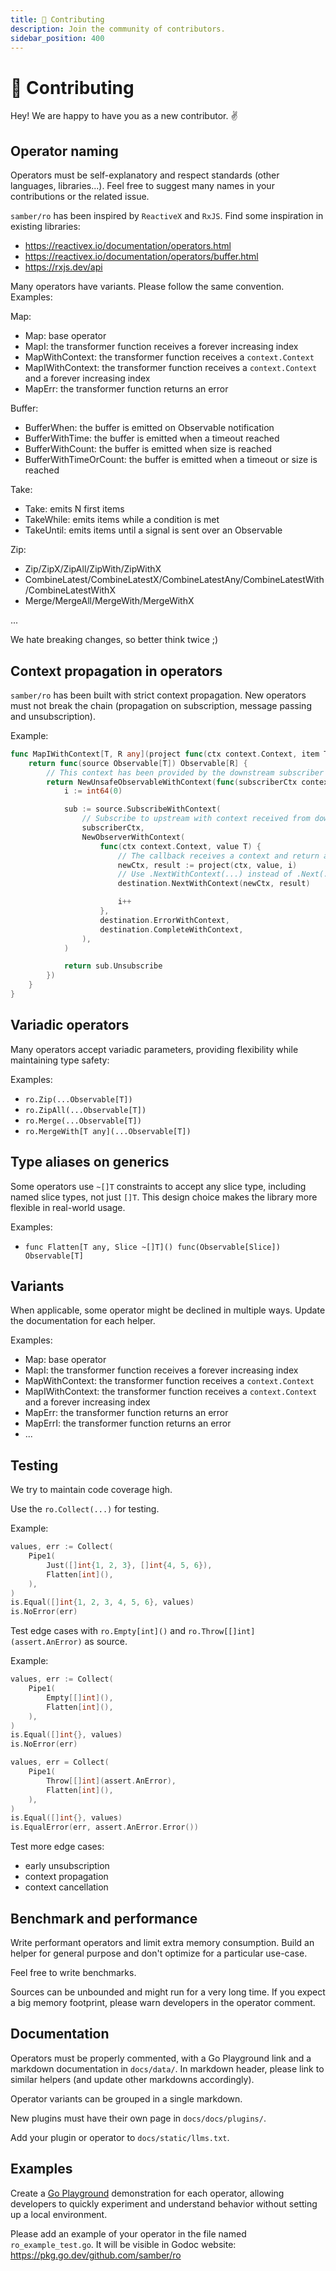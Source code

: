 ```yaml
---
title: 🤝 Contributing
description: Join the community of contributors.
sidebar_position: 400
---
```


# 🤝 Contributing

Hey! We are happy to have you as a new contributor. ✌️

## Operator naming

Operators must be self-explanatory and respect standards (other languages, libraries...). Feel free to suggest many names in your contributions or the related issue.

`samber/ro` has been inspired by `ReactiveX` and `RxJS`. Find some inspiration in existing libraries:
- https://reactivex.io/documentation/operators.html
- https://reactivex.io/documentation/operators/buffer.html
- https://rxjs.dev/api

Many operators have variants. Please follow the same convention. Examples:

Map:
- Map: base operator
- MapI: the transformer function receives a forever increasing index
- MapWithContext: the transformer function receives a `context.Context`
- MapIWithContext: the transformer function receives a `context.Context` and a forever increasing index
- MapErr: the transformer function returns an error

Buffer:
- BufferWhen: the buffer is emitted on Observable notification
- BufferWithTime: the buffer is emitted when a timeout reached
- BufferWithCount: the buffer is emitted when size is reached
- BufferWithTimeOrCount: the buffer is emitted when a timeout or size is reached

Take:
- Take: emits N first items
- TakeWhile: emits items while a condition is met
- TakeUntil: emits items until a signal is sent over an Observable

Zip:
- Zip/ZipX/ZipAll/ZipWith/ZipWithX
- CombineLatest/CombineLatestX/CombineLatestAny/CombineLatestWith/CombineLatestWithX
- Merge/MergeAll/MergeWith/MergeWithX

...

We hate breaking changes, so better think twice ;)

## Context propagation in operators

`samber/ro` has been built with strict context propagation. New operators must not break the chain (propagation on subscription, message passing and unsubscription).

Example:
```go
func MapIWithContext[T, R any](project func(ctx context.Context, item T, index int64) (context.Context, R)) func(Observable[T]) Observable[R] {
    return func(source Observable[T]) Observable[R] {
        // This context has been provided by the downstream subscriber
        return NewUnsafeObservableWithContext(func(subscriberCtx context.Context, destination Observer[R]) Teardown {
            i := int64(0)

            sub := source.SubscribeWithContext(
                // Subscribe to upstream with context received from downstream
                subscriberCtx,
                NewObserverWithContext(
                    func(ctx context.Context, value T) {
                        // The callback receives a context and return a new one (the same ?).
                        newCtx, result := project(ctx, value, i)
                        // Use .NextWithContext(...) instead of .Next(...)
                        destination.NextWithContext(newCtx, result)

                        i++
                    },
                    destination.ErrorWithContext,
                    destination.CompleteWithContext,
                ),
            )

            return sub.Unsubscribe
        })
    }
}
```

## Variadic operators

Many operators accept variadic parameters, providing flexibility while maintaining type safety:

Examples:
- `ro.Zip(...Observable[T])`
- `ro.ZipAll(...Observable[T])`
- `ro.Merge(...Observable[T])`
- `ro.MergeWith[T any](...Observable[T])`

## Type aliases on generics

Some operators use `~[]T` constraints to accept any slice type, including named slice types, not just `[]T`. This design choice makes the library more flexible in real-world usage.

Examples:
- `func Flatten[T any, Slice ~[]T]() func(Observable[Slice]) Observable[T]`

## Variants

When applicable, some operator might be declined in multiple ways. Update the documentation for each helper.

Examples:
- Map: base operator
- MapI: the transformer function receives a forever increasing index
- MapWithContext: the transformer function receives a `context.Context`
- MapIWithContext: the transformer function receives a `context.Context` and a forever increasing index
- MapErr: the transformer function returns an error
- MapErrI: the transformer function returns an error
- ...

## Testing

We try to maintain code coverage high.

Use the `ro.Collect(...)` for testing.

Example:
```go
values, err := Collect(
    Pipe1(
        Just([]int{1, 2, 3}, []int{4, 5, 6}),
        Flatten[int](),
    ),
)
is.Equal([]int{1, 2, 3, 4, 5, 6}, values)
is.NoError(err)
```

Test edge cases with `ro.Empty[int]()` and `ro.Throw[[]int](assert.AnError)` as source.

Example:
```go
values, err := Collect(
    Pipe1(
        Empty[[]int](),
        Flatten[int](),
    ),
)
is.Equal([]int{}, values)
is.NoError(err)

values, err = Collect(
    Pipe1(
        Throw[[]int](assert.AnError),
        Flatten[int](),
    ),
)
is.Equal([]int{}, values)
is.EqualError(err, assert.AnError.Error())
```

Test more edge cases:
- early unsubscription
- context propagation
- context cancellation

## Benchmark and performance

Write performant operators and limit extra memory consumption. Build an helper for general purpose and don't optimize for a particular use-case.

Feel free to write benchmarks.

Sources can be unbounded and might run for a very long time. If you expect a big memory footprint, please warn developers in the operator comment.

## Documentation

Operators must be properly commented, with a Go Playground link and a markdown documentation in `docs/data/`. In markdown header, please link to similar helpers (and update other markdowns accordingly).

Operator variants can be grouped in a single markdown.

New plugins must have their own page in `docs/docs/plugins/`.

Add your plugin or operator to `docs/static/llms.txt`.

## Examples

Create a [Go Playground](https://go.dev/play/) demonstration for each operator, allowing developers to quickly experiment and understand behavior without setting up a local environment.

Please add an example of your operator in the file named `ro_example_test.go`. It will be visible in Godoc website: https://pkg.go.dev/github.com/samber/ro
